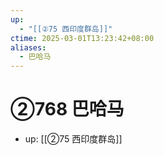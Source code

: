 ```yaml
---
up:
  - "[[②75 西印度群岛]]"
ctime: 2025-03-01T13:23:42+08:00
aliases:
  - 巴哈马
---
```


# ②768 巴哈马

- up: [[②75 西印度群岛]]

